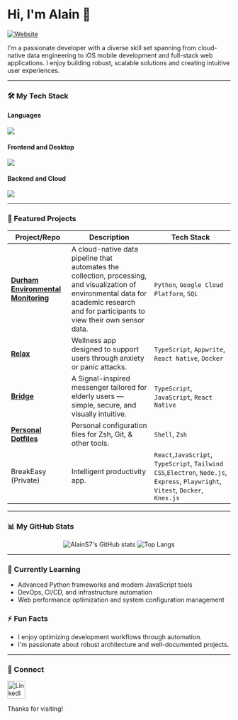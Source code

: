 # Hi, I'm Alain 👋

<p align="left">
  <a href="https://alains7.github.io/" target="_blank">
    <img src="https://img.shields.io/badge/Website-339AF0?style=for-the-badge&logo=google-chrome&logoColor=white" alt="Website"/>
  </a>
</p>

I'm a passionate developer with a diverse skill set spanning from cloud-native data engineering to iOS mobile development and full-stack web applications. I enjoy building robust, scalable solutions and creating intuitive user experiences.

---

### 🛠️ My Tech Stack

#### Languages
<p align="left">
  <a href="https://skillicons.dev">
    <img src="https://skillicons.dev/icons?i=python,js,ts,c,cpp,java,bash,zsh" />
  </a>
</p>

#### Frontend and Desktop
<p align="left">
  <a href="https://skillicons.dev">
    <img src="https://skillicons.dev/icons?i=html,css,react,tailwind,electron" />
  </a>
</p>

#### Backend and Cloud
<p align="left">
  <a href="https://skillicons.dev">
    <img src="https://skillicons.dev/icons?i=gcp,docker,postgresql,appwrite,nodejs,express" />
  </a>
</p>

---

### 🚀 Featured Projects

| Project/Repo                               | Description                                                                                                                              | Tech Stack                                                     |
| ------------------------------------- | ---------------------------------------------------------------------------------------------------------------------------------------- | -------------------------------------------------------------- |
| [**Durham Environmental Monitoring**](https://github.com/AlainS7/durham-environmental-monitoring) | A cloud-native data pipeline that automates the collection, processing, and visualization of environmental data for academic research and for participants to view their own sensor data.   | `Python`, `Google Cloud Platform`, `SQL` |
| [**Relax**](https://github.com/AlainS7/relax) | Wellness app designed to support users through anxiety or panic attacks. | `TypeScript`, `Appwrite`, `React Native`, `Docker` |
| [**Bridge**](https://github.com/AlainS7/bridge) | A Signal-inspired messenger tailored for elderly users — simple, secure, and visually intuitive. | `TypeScript`, `JavaScript`, `React Native`|
| [**Personal Dotfiles**](https://github.com/AlainS7/dotfiles) | Personal configuration files for Zsh, Git, & other tools. | `Shell`, `Zsh` |
| BreakEasy (Private) | Intelligent productivity app.| `React`,`JavaScript`, `TypeScript`, `Tailwind CSS`,`Electron`, `Node.js`, `Express`, `Playwright`, `Vitest`, `Docker`, `Knex.js` |


---

### 📊 My GitHub Stats

<p align="center">
  <img src="https://github-readme-stats-alains7s-projects.vercel.app/api?username=AlainS7&show_icons=true&count_private=true&rank_icon=github&theme=transparent&t=7&hide=stars,issues" alt="AlainS7's GitHub stats" />
  <img src="https://github-readme-stats-alains7s-projects.vercel.app/api/top-langs/?username=AlainS7&layout=compact&count_private=true&theme=transparent&t=7&size_weight=0.5&count_weight=0.5&langs_count=10" alt="Top Langs" />
</p>

---

### 🌱 Currently Learning
- Advanced Python frameworks and modern JavaScript tools
- DevOps, CI/CD, and infrastructure automation
- Web performance optimization and system configuration management

### ⚡ Fun Facts
- I enjoy optimizing development workflows through automation.
- I'm passionate about robust architecture and well-documented projects.

---

### 🔗 Connect
<p align="left">
  <a href="https://www.linkedin.com/in/alain-soto/" target="_blank">
    <img src="https://cdn.jsdelivr.net/gh/devicons/devicon/icons/linkedin/linkedin-original.svg" alt="LinkedIn" width="40" height="40"/>
  </a>
</p>

Thanks for visiting!
